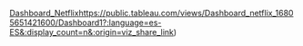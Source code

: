 [Dashboard_Netflix](https://public.tableau.com/views/Dashboard_netflix_16805651421600/Dashboard1?:language=es-ES&:display_count=n&:origin=viz_share_link)https://public.tableau.com/views/Dashboard_netflix_16805651421600/Dashboard1?:language=es-ES&:display_count=n&:origin=viz_share_link)
